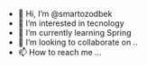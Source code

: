 - 👋 Hi, I’m @smartozodbek
- 👀 I’m interested in tecnology
- 🌱 I’m currently learning Spring
- 💞️ I’m looking to collaborate on ..
- 📫 How to reach me ...

<!---
smartozodbek/smartozodbek is a ✨ special ✨ repository because its `README.md` (this file) appears on your GitHub profile.
You can click the Preview link to take a look at your changes.
--->
